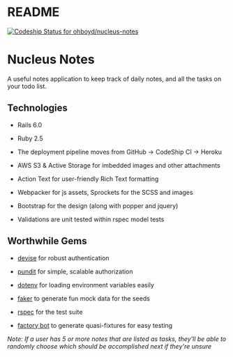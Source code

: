 # README

[![Codeship Status for ohboyd/nucleus-notes](https://app.codeship.com/projects/606edc30-ac99-0138-3e80-1a43eebcb420/status?branch=master)](https://app.codeship.com/projects/403406)


# Nucleus Notes
A useful notes application to keep track of daily notes, and all the tasks on your todo list.

## Technologies

- Rails 6.0

- Ruby 2.5

- The deployment pipeline moves from GitHub -> CodeShip CI -> Heroku

- AWS S3 & Active Storage for imbedded images and other attachments

- Action Text for user-friendly Rich Text formatting

- Webpacker for js assets, Sprockets for the SCSS and images

- Bootstrap for the design (along with popper and jquery)

- Validations are unit tested within rspec model tests


## Worthwhile Gems

- [devise](https://github.com/heartcombo/devise) for robust authentication

- [pundit](https://github.com/varvet/pundit) for simple, scalable authorization

- [dotenv](https://github.com/bkeepers/dotenv) for loading environment variables easily

- [faker](https://github.com/faker-ruby/faker) to generate fun mock data for the seeds

- [rspec](https://github.com/rspec/rspec-rails) for the test suite

- [factory bot](https://github.com/thoughtbot/factory_bot_rails) to generate quasi-fixtures for easy testing

*Note: If a user has 5 or more notes that are listed as tasks, they'll be able to randomly choose which should be accomplished next if they're unsure*
